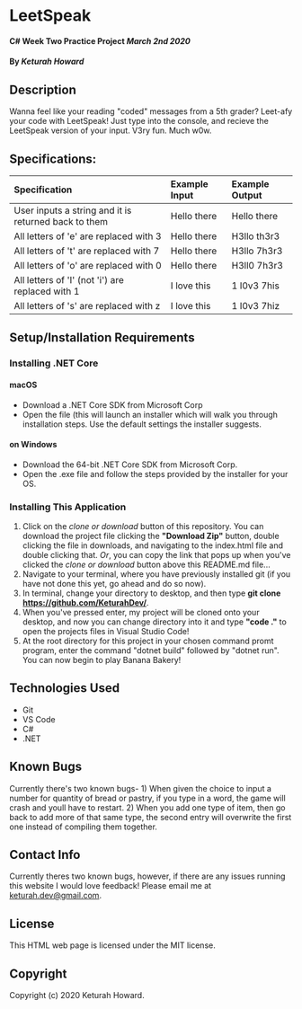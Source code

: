 # LeetSpeak

#### C# Week Two Practice Project _March 2nd 2020_

#### By _**Keturah Howard**_

## Description

Wanna feel like your reading "coded" messages from a 5th grader? Leet-afy your code with LeetSpeak! Just type into the console, and recieve the LeetSpeak version of your input. V3ry fun. Much w0w.

## Specifications:


| Specification | Example Input | Example Output |
| :------------- |:-------------| :-------------------|
| User inputs a string and it is returned back to them | Hello there | Hello there |
| All letters of 'e' are replaced with 3 | Hello there | H3llo th3r3 |
| All letters of 't' are replaced with 7 | Hello there | H3llo 7h3r3 |
| All letters of 'o' are replaced with 0 | Hello there | H3ll0 7h3r3 |
| All letters of 'I' (not 'i') are replaced with 1 | I love this | 1 l0v3 7his |
| All letters of 's' are replaced with z | I love this | 1 l0v3 7hiz |



## Setup/Installation Requirements

  ### Installing .NET Core

  #### macOS
  * Download a .NET Core SDK from Microsoft Corp
  * Open the file (this will launch an installer which will walk you through installation steps. Use the default settings the installer suggests.

  #### on Windows
  * Download the 64-bit .NET Core SDK from Microsoft Corp.
  * Open the .exe file and follow the steps provided by the installer for your OS.

  ### Installing This Application

  1. Click on the *clone or download* button of this repository. You can download the project file clicking the **"Download Zip"** button, double clicking the file in downloads, and navigating to the index.html file and double clicking that. *Or*, you can copy the link that pops up when you've clicked the *clone or download* button above this README.md file...
  2. Navigate to your terminal, where you have previously installed git (if you have not done this yet, go ahead and do so now).
  3. In terminal, change your directory to desktop, and then type **git clone https://github.com/KeturahDev/**.
  4. When you've pressed enter, my project will be cloned onto your desktop, and now you can change directory into it and type **"code ."** to open the projects files in Visual Studio Code!
  5. At the root directory for this project in your chosen command promt program, enter the command "dotnet build" followed by "dotnet run". You can now begin to play Banana Bakery!

## Technologies Used

* Git
* VS Code
* C#
* .NET


## Known Bugs
Currently there's two known bugs- 1) When given the choice to input a number for quantity of bread or pastry, if you type in a word, the game will crash and youll have to restart. 2) When you add one type of item, then go back to add more of that same type, the second entry will overwrite the first one instead of compiling them together.

## Contact Info 
Currently theres two known bugs, however, if there are any issues running this website I would love feedback! Please email me at keturah.dev@gmail.com.

## License

This HTML web page is licensed under the MIT license.

## Copyright

Copyright (c) 2020 Keturah Howard.
